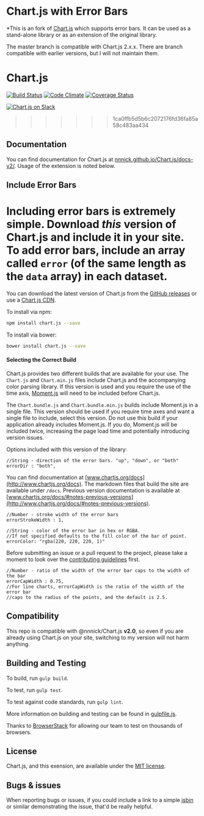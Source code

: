 # Chart.js with Error Bars

*This is an fork of [Chart.js](http://www.chartjs.org) which supports error bars. It can be used as a stand-alone library or as an extension of the original library.

The master branch is compatible with Chart.js 2.x.x. There are branch compatible with earlier versions, but I will not maintain them.

# Chart.js

[![Build Status](https://travis-ci.org/chartjs/Chart.js.svg?branch=master)](https://travis-ci.org/chartjs/Chart.js) [![Code Climate](https://codeclimate.com/github/nnnick/Chart.js/badges/gpa.svg)](https://codeclimate.com/github/nnnick/Chart.js) [![Coverage Status](https://coveralls.io/repos/github/chartjs/Chart.js/badge.svg?branch=master)](https://coveralls.io/github/chartjs/Chart.js?branch=master)

[![Chart.js on Slack](https://img.shields.io/badge/slack-Chart.js-blue.svg)](https://chart-js-automation.herokuapp.com/)
>>>>>>> 1ca0ffb5d5b6c2072176fd36fa85a58c483aa434

## Documentation

You can find documentation for Chart.js at [nnnick.github.io/Chart.js/docs-v2/](http://nnnick.github.io/Chart.js/docs-v2/). Usage of the extension is noted below.

## Include Error Bars

Including error bars is extremely simple. Download *this* version of Chart.js and include it in your site. To add error bars, include an array called `error` (of the same length as the `data` array) in each dataset.
=======
You can download the latest version of Chart.js from the [GitHub releases](https://github.com/chartjs/Chart.js/releases/latest) or use a [Chart.js CDN](https://cdnjs.com/libraries/Chart.js).

To install via npm:

```bash
npm install chart.js --save
```

To install via bower:
```bash
bower install chart.js --save
```

#### Selecting the Correct Build

Chart.js provides two different builds that are available for your use. The `Chart.js` and `Chart.min.js` files include Chart.js and the accompanying color parsing library. If this version is used and you require the use of the time axis, [Moment.js](http://momentjs.com/) will need to be included before Chart.js.

The `Chart.bundle.js` and `Chart.bundle.min.js` builds include Moment.js in a single file. This version should be used if you require time axes and want a single file to include, select this version. Do not use this build if your application already includes Moment.js. If you do, Moment.js will be included twice, increasing the page load time and potentially introducing version issues.

Options included with this version of the library:

    //String - direction of the error bars. "up", "down", or "both"
    errorDir : "both",

You can find documentation at [www.chartjs.org/docs](http://www.chartjs.org/docs). The markdown files that build the site are available under `/docs`. Previous version documentation is available at [www.chartjs.org/docs/#notes-previous-versions](http://www.chartjs.org/docs/#notes-previous-versions).

    //Number - stroke width of the error bars
    errorStrokeWidth : 1,

    //String - color of the error bar in hex or RGBA.
    //If not specified defaults to the fill color of the bar of point.
    errorColor: "rgba(220, 220, 220, 1)"

Before submitting an issue or a pull request to the project, please take a moment to look over the [contributing guidelines](https://github.com/chartjs/Chart.js/blob/master/CONTRIBUTING.md) first.

    //Number - ratio of the width of the error bar caps to the width of the bar
    errorCapWidth : 0.75,
    //For line charts, errorCapWidth is the ratio of the width of the error bar
    //caps to the radius of the points, and the default is 2.5.

## Compatibility

This repo is compatible with @nnnick/Chart.js **v2.0**, so even if you are already using Chart.js on your site, switching to my version will not harm anything.

## Building and Testing

To build, run `gulp build`.

To test, run `gulp test`.

To test against code standards, run `gulp lint`.

More information on building and testing can be found in [gulpfile.js](gulpfile.js).

Thanks to [BrowserStack](https://browserstack.com) for allowing our team to test on thousands of browsers.

## License

Chart.js, and this exension, are available under the [MIT license](http://opensource.org/licenses/MIT).

## Bugs & issues

When reporting bugs or issues, if you could include a link to a simple [jsbin](http://jsbin.com) or similar demonstrating the issue, that'd be really helpful.

